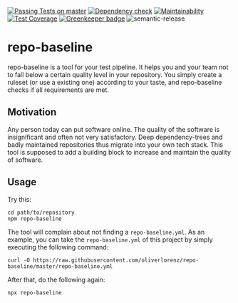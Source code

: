 [![Passing Tests on master](https://travis-ci.org/oliverlorenz/repo-baseline.svg?branch=master)](https://travis-ci.org/oliverlorenz/repo-baseline)
[![Dependency check](https://david-dm.org/oliverlorenz/repo-baseline/status.svg)](https://david-dm.org/oliverlorenz/repo-baseline)
[![Maintainability](https://api.codeclimate.com/v1/badges/efffccdc0db9b67c4f74/maintainability)](https://codeclimate.com/github/oliverlorenz/repo-baseline/maintainability) [![Test Coverage](https://api.codeclimate.com/v1/badges/efffccdc0db9b67c4f74/test_coverage)](https://codeclimate.com/github/oliverlorenz/repo-baseline/test_coverage) 
[![Greenkeeper badge](https://badges.greenkeeper.io/oliverlorenz/repo-baseline.svg)](https://greenkeeper.io/) ![semantic-release](https://img.shields.io/badge/%20%20%F0%9F%93%A6%F0%9F%9A%80-semantic--release-e10079.svg)

# repo-baseline

repo-baseline is a tool for your test pipeline. It helps you and your team not to fall below a certain quality level in your repository. You simply create a ruleset (or use a existing one) according to your taste, and repo-baseline checks if all requirements are met.

## Motivation

Any person today can put software online. The quality of the software is insignificant and often not very satisfactory. Deep dependency-trees and badly maintained repositories thus migrate into your own tech stack. This tool is supposed to add a building block to increase and maintain the quality of software.

## Usage

Try this: 
```
cd path/to/repository
npm repo-baseline
```

The tool will complain about not finding a `repo-baseline.yml`. As an example, you can take the `repo-baseline.yml` of this project by simply executing the following command:

```
curl -O https://raw.githubusercontent.com/oliverlorenz/repo-baseline/master/repo-baseline.yml
```
After that, do the following again:
```
npx repo-baseline
```